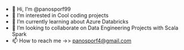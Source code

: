- 👋 Hi, I’m @panosporf99
- 👀 I’m interested in Cool coding projects 
- 🌱 I’m currently learning about Azure Databricks
- 💞️ I’m looking to collaborate on Data Engineering Projects with Scala Spark
- 📫 How to reach me ->> panosporf4@gmail.com

<!---
panosporf99/panosporf99 is a ✨ special ✨ repository because its `README.md` (this file) appears on your GitHub profile.
You can click the Preview link to take a look at your changes.
--->
